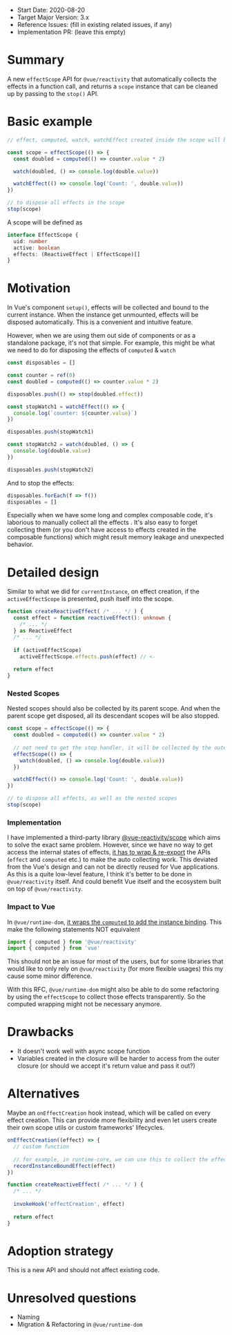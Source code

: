 - Start Date: 2020-08-20
- Target Major Version: 3.x
- Reference Issues: (fill in existing related issues, if any)
- Implementation PR: (leave this empty)

# Summary

A new `effectScope` API for `@vue/reactivity` that automatically collects the effects in a function call, and returns a `scope` instance that can be cleaned up by passing to the `stop()` API.

# Basic example

```ts
// effect, computed, watch, watchEffect created inside the scope will be collected

const scope = effectScope(() => {
  const doubled = computed(() => counter.value * 2)

  watch(doubled, () => console.log(double.value))

  watchEffect(() => console.log('Count: ', double.value))
})

// to dispose all effects in the scope
stop(scope)
```

A scope will be defined as

```ts
interface EffectScope {
  uid: number
  active: boolean
  effects: (ReactiveEffect | EffectScope)[]
}
```

# Motivation

In Vue's component `setup()`, effects will be collected and bound to the current instance. When the instance get unmounted, effects will be disposed automatically. This is a convenient and intuitive feature.

However, when we are using them out side of components or as a standalone package, it's not that simple. For example, this might be what we need to do for disposing the effects of `computed` & `watch`

```ts
const disposables = []

const counter = ref(0)
const doubled = computed(() => counter.value * 2)

disposables.push(() => stop(doubled.effect))

const stopWatch1 = watchEffect(() => {
  console.log(`counter: ${counter.value}`)
})

disposables.push(stopWatch1)

const stopWatch2 = watch(doubled, () => {
  console.log(double.value)
})

disposables.push(stopWatch2)
```

And to stop the effects:

```ts
disposables.forEach(f => f())
disposables = []
```

Especially when we have some long and complex composable code, it's laborious to manually collect all the effects . It's also easy to forget collecting them (or you don't have access to effects created in the composable functions) which might result memory leakage and unexpected behavior.

# Detailed design

Similar to what we did for `currentInstance`, on effect creation, if the `activeEffectScope` is presented, push itself into the scope.

```ts
function createReactiveEffect( /* ... */ ) {
  const effect = function reactiveEffect(): unknown {
    /* ... */ 
  } as ReactiveEffect
  /* ... */
  
  if (activeEffectScope)
    activeEffectScope.effects.push(effect) // <-
  
  return effect
}
```

### Nested Scopes

Nested scopes should also be collected by its parent scope. And when the parent scope get disposed, all its descendant scopes will be also stopped.

```ts
const scope = effectScope(() => {
  const doubled = computed(() => counter.value * 2)
  
  // not need to get the stop handler, it will be collected by the outer scope
  effectScope(() => {
    watch(doubled, () => console.log(double.value))
  })

  watchEffect(() => console.log('Count: ', double.value))
})

// to dispose all effects, as well as the nested scopes
stop(scope)
```

### Implementation

I have implemented a third-party library [@vue-reactivity/scope](https://github.com/vue-reactivity/scope) which aims to solve the exact same problem. However, since we have no way to get access the internal states of effects, [it has to wrap & re-export](https://github.com/vue-reactivity/scope/blob/master/src/hijack.ts#L11) the APIs (`effect` and `computed` etc.) to make the auto collecting work. This deviated from the Vue's design and can not be directly reused for Vue applications. As this is a quite low-level feature, I think it's better to be done in `@vue/reactivity` itself. And could benefit Vue itself and the ecosystem built on top of `@vue/reactivity`.

### Impact to Vue

In `@vue/runtime-dom`, [it wraps the `computed` to add the instance binding](https://github.com/vuejs/vue-next/blob/master/packages/runtime-core/src/apiComputed.ts). This make the following statements NOT equivalent

```ts
import { computed } from '@vue/reactivity'
import { computed } from 'vue'
```  

This should not be an issue for most of the users, but for some libraries that would like to only rely on `@vue/reactivity` (for more flexible usages) this my cause some minor difference.

With this RFC, `@vue/runtime-dom` might also be able to do some refactoring by using the `effectScope` to collect those effects transparently. So the computed wrapping might not be necessary anymore.

# Drawbacks

- It doesn't work well with async scope function
- Variables created in the closure will be harder to access from the outer closure (or should we accept it's return value and pass it out?)

# Alternatives

Maybe an `onEffectCreation` hook instead, which will be called on every effect creation. This can provide more flexibility and even let users create their own scope utils or custom frameworks' lifecycles.


```ts
onEffectCreation((effect) => {
  // custom function
  
  // for example, in runtime-core, we can use this to collect the effect
  recordInstanceBoundEffect(effect)
})
```

```ts
function createReactiveEffect( /* ... */ ) {
  /* ... */
  
  invokeHook('effectCreation', effect)
  
  return effect
}
```

# Adoption strategy

This is a new API and should not affect existing code.

# Unresolved questions

- Naming
- Migration & Refactoring in `@vue/runtime-dom`
